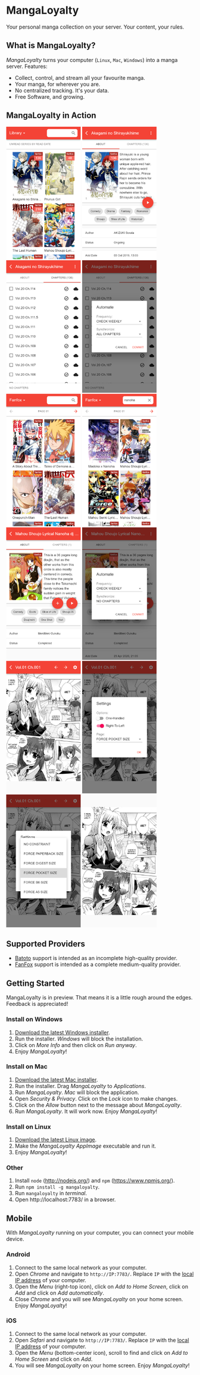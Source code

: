 # MangaLoyalty

Your personal manga collection on your server. Your content, your rules.

## What is MangaLoyalty?

*MangaLoyalty* turns your computer (`Linux`, `Mac`, `Windows`) into a manga server. Features:

* Collect, control, and stream all your favourite manga.
* Your manga, for wherever you are.
* No centralized tracking. It's your data.
* Free Software, and growing.

## MangaLoyalty in Action

<div>
    <img src="docs/images/library-01.png" width="200">
    <img src="docs/images/library-02.png" width="200">
    <img src="docs/images/library-03.png" width="200">
    <img src="docs/images/library-04.png" width="200">
</div>
<div>
    <img src="docs/images/remote-01.png" width="200">
    <img src="docs/images/remote-02.png" width="200">
    <img src="docs/images/remote-03.png" width="200">
    <img src="docs/images/remote-04.png" width="200">
</div>
<div>
    <img src="docs/images/session-01.png" width="200">
    <img src="docs/images/session-02.png" width="200">
    <img src="docs/images/session-03.png" width="200">
    <img src="docs/images/session-04.png" width="200">
</div>

## Supported Providers

* [Batoto](https://bato.to/) support is intended as an incomplete high-quality provider.
* [FanFox](https://fanfox.net/) support is intended as a complete medium-quality provider.

## Getting Started

MangaLoyalty is in preview. That means it is a little rough around the edges. Feedback is appreciated! 

### Install on Windows

1. [Download the latest Windows installer](https://github.com/mangaloyalty/mangaloyalty/releases/download/v0.11.0/mangaloyalty-Setup-0.11.0.exe).
2. Run the installer. *Windows* will block the installation.
3. Click on *More Info* and then click on *Run anyway*.
3. Enjoy *MangaLoyalty*!

### Install on Mac

1. [Download the latest Mac installer](https://github.com/mangaloyalty/mangaloyalty/releases/download/v0.11.0/mangaloyalty-0.11.0.dmg).
2. Run the installer. Drag *MangaLoyalty* to *Applications*.
3. Run *MangaLoyalty*. *Mac* will block the application.
4. Open *Security & Privacy*. Click on the *Lock* icon to make changes.
5. Click on the *Allow* button next to the message about *MangaLoyalty*.
6. Run *MangaLoyalty*. It will work now. Enjoy *MangaLoyalty*!

### Install on Linux

1. [Download the latest Linux image](https://github.com/mangaloyalty/mangaloyalty/releases/download/v0.11.0/mangaloyalty-0.11.0.AppImage).
2. Make the *MangaLoyalty* *AppImage* executable and run it.
3. Enjoy *MangaLoyalty*!

### Other

1. Install `node` (http://nodejs.org/) and `npm` (https://www.npmjs.org/).
1. Run `npm install -g mangaloyalty`.
2. Run `mangaloyalty` in *terminal*.
4. Open http://localhost:7783/ in a browser.

## Mobile

With *MangaLoyalty* running on your computer, you can connect your mobile device.

### Android

1. Connect to the same local network as your computer.
2. Open *Chrome* and navigate to `http://IP:7783/`. Replace `IP` with the [local IP address](https://lifehacker.com/how-to-find-your-local-and-external-ip-address-5833108) of your computer.
3. Open the *Menu* (right-top icon), click on *Add to Home Screen*, click on *Add* and click on *Add automatically*.
4. Close *Chrome* and you will see *MangaLoyalty* on your home screen. Enjoy *MangaLoyalty*!

### iOS

1. Connect to the same local network as your computer.
2. Open *Safari* and navigate to `http://IP:7783/`. Replace `IP` with the [local IP address](https://lifehacker.com/how-to-find-your-local-and-external-ip-address-5833108) of your computer.
3. Open the *Menu* (bottom-center icon), scroll to find and click on *Add to Home Screen* and click on *Add*.
4. You will see *MangaLoyalty* on your home screen. Enjoy *MangaLoyalty*!
